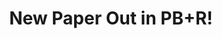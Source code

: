 ---
title: New Paper Out in PB+R!
description: Ken Kurtz and I published some of my graduate work in Psychonomic Bulletin & Review.
keywords: exclusive-or, cognitive science
season: Autumn 2016
type: pdf
external_url: /pdfs/manuscripts/conaway-kurtz-xor-pbr.pdf
layout: external
---